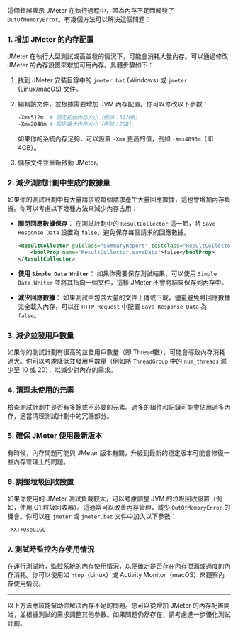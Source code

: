 這個錯誤表示 JMeter 在執行過程中，因為內存不足而觸發了 `OutOfMemoryError`。有幾個方法可以解決這個問題：

### 1. 增加 JMeter 的內存配置
JMeter 在執行大型測試或高並發的情況下，可能會消耗大量內存。可以通過修改 JMeter 的內存設置來增加可用內存。具體步驟如下：

1. 找到 JMeter 安裝目錄中的 `jmeter.bat` (Windows) 或 `jmeter` (Linux/macOS) 文件。
2. 編輯該文件，並根據需要增加 JVM 內存配置。你可以修改以下參數：

   ```bash
   -Xms512m  # 設定初始內存大小（例如：512MB）
   -Xmx2048m # 設定最大內存大小（例如：2GB）
   ```

   如果你的系統內存足夠，可以設置 `-Xmx` 更高的值，例如 `-Xmx4096m`（即 4GB）。

3. 儲存文件並重新啟動 JMeter。

### 2. 減少測試計劃中生成的數據量
如果你的測試計劃中有大量請求或每個請求產生大量回應數據，這也會增加內存負擔。你可以考慮以下幾種方法來減少內存占用：

- **關閉回應數據保存**：
  在測試計劃中的 `ResultCollector` 這一節，將 `Save Response Data` 設置為 `false`，避免保存每個請求的回應數據。

  ```xml
  <ResultCollector guiclass="SummaryReport" testclass="ResultCollector" testname="Summary Report">
      <boolProp name="ResultCollector.saveData">false</boolProp>
  </ResultCollector>
  ```

- **使用 `Simple Data Writer`**：
  如果你需要保存測試結果，可以使用 `Simple Data Writer` 並將其指向一個文件，這樣 JMeter 不會將結果保存到內存中。

- **減少回應數據**：
  如果測試中包含大量的文件上傳或下載，儘量避免將回應數據完全載入內存，可以在 `HTTP Request` 中配置 `Save Response Data` 為 `false`。

### 3. 減少並發用戶數量
如果你的測試計劃有很高的並發用戶數量（即 Thread數），可能會導致內存消耗過大。你可以考慮降低並發用戶數量（例如將 `ThreadGroup` 中的 `num_threads` 減少至 10 或 20），以減少對內存的需求。

### 4. 清理未使用的元素
檢查測試計劃中是否有多餘或不必要的元素。過多的組件和記錄可能會佔用過多內存，適當清理測試計劃中的冗餘部分。

### 5. 確保 JMeter 使用最新版本
有時候，內存問題可能與 JMeter 版本有關，升級到最新的穩定版本可能會修復一些內存管理上的問題。

### 6. 調整垃圾回收設置
如果你使用的 JMeter 測試負載較大，可以考慮調整 JVM 的垃圾回收設置（例如，使用 G1 垃圾回收器）。這通常可以改善內存管理，減少 `OutOfMemoryError` 的機會。你可以在 `jmeter` 或 `jmeter.bat` 文件中加入以下參數：

```bash
-XX:+UseG1GC
```

### 7. 測試時監控內存使用情況
在運行測試時，監控系統的內存使用情況，以便確定是否存在內存泄漏或過度的內存消耗。你可以使用如 `htop`（Linux）或 Activity Monitor（macOS）來觀察內存使用情況。

---

以上方法應該能幫助你解決內存不足的問題。您可以從增加 JMeter 的內存配置開始，並根據測試的需求調整其他參數。如果問題仍然存在，請考慮進一步優化測試計劃。
